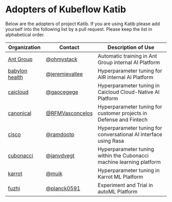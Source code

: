 # Adopters of Kubeflow Katib

Below are the adopters of project Katib. If you are using Katib
please add yourself into the following list by a pull request.
Please keep the list in alphabetical order.

| Organization | Contact | Description of Use |
| ------------ | ------- | ------------------ |
| [Ant Group](https://www.antgroup.com/) |[@ohmystack](https://github.com/ohmystack) | Automatic training in Ant Group internal AI Platform |
| [babylon health](https://www.babylonhealth.com/) |[@jeremievallee](https://github.com/jeremievallee) | Hyperparameter tuning for AIR internal AI Platform |
| [caicloud](https://caicloud.io/) |[@gaocegege](https://github.com/gaocegege) | Hyperparameter tuning in Caicloud Cloud-Native AI Platform |
| [canonical](https://ubuntu.com/) |[@RFMVasconcelos](https://github.com/rfmvasconcelos) | Hyperparameter tuning for customer projects in Defense and Fintech |
| [cisco](https://cisco.com/) |[@ramdootp](https://github.com/ramdootp) | Hyperparameter tuning for conversational AI interface using Rasa |
| [cubonacci](https://www.cubonacci.com) |[@janvdvegt](https://github.com/janvdvegt) | Hyperparameter tuning within the Cubonacci machine learning platform |
| [karrot](https://uk.karrotmarket.com/) |[@muik](https://github.com/muik) | Hyperparameter tuning in Karrot ML Platform |
| [fuzhi](http://www.fuzhi.ai/) | [@planck0591](https://github.com/planck0591) | Experiment and Trial in autoML Platform |
